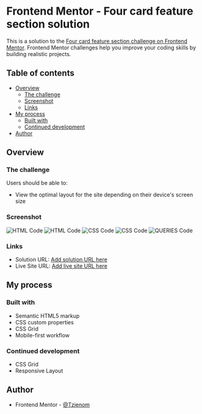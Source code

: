 # Frontend Mentor - Four card feature section solution

This is a solution to the [Four card feature section challenge on Frontend Mentor](https://www.frontendmentor.io/challenges/four-card-feature-section-weK1eFYK). Frontend Mentor challenges help you improve your coding skills by building realistic projects. 

## Table of contents

- [Overview](#overview)
  - [The challenge](#the-challenge)
  - [Screenshot](#screenshot)
  - [Links](#links)
- [My process](#my-process)
  - [Built with](#built-with)
  - [Continued development](#continued-development)
- [Author](#author)


## Overview

### The challenge

Users should be able to:

- View the optimal layout for the site depending on their device's screen size


### Screenshot

![HTML Code](./screenshot/html.png)
![HTML Code](./screenshot/html2.png)
![CSS Code](./screenshot/css.png)
![CSS Code](./screenshot/css2.png)
![QUERIES Code](./screenshot/queries.png)


### Links

- Solution URL: [Add solution URL here](https://your-solution-url.com)
- Live Site URL: [Add live site URL here](https://your-live-site-url.com)



## My process

### Built with

- Semantic HTML5 markup
- CSS custom properties
- CSS Grid
- Mobile-first workflow 


### Continued development

- CSS Grid
- Responsive Layout


## Author

- Frontend Mentor - [@Tzienom](https://www.frontendmentor.io/profile/Tzienom)